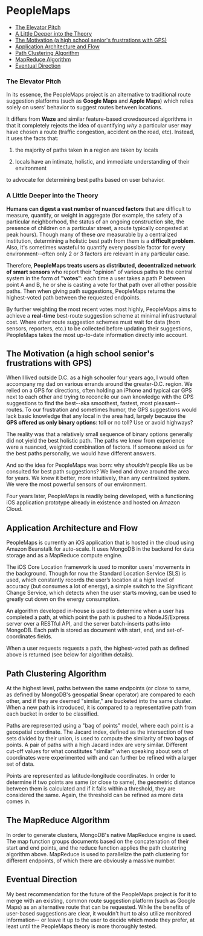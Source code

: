# PeopleMaps

* [The Elevator Pitch](https://github.com/EshaMaharishi/peoplemaps/tree/master#the-elevator-pitch)
* [A Little Deeper into the Theory](https://github.com/EshaMaharishi/peoplemaps/blob/master/README.md#a-little-deeper-into-the-theory)
* [The Motivation (a high school senior's frustrations with GPS)](https://github.com/EshaMaharishi/peoplemaps/blob/master/README.md#the-motivation-a-high-school-seniors-frustrations-with-gps)
* [Application Architecture and Flow](https://github.com/EshaMaharishi/peoplemaps/blob/master/README.md#application-architecture-and-flow)
* [Path Clustering Algorithm](https://github.com/EshaMaharishi/peoplemaps/blob/master/README.md#path-clustering-algorithm)
* [MapReduce Algorithm](https://github.com/EshaMaharishi/peoplemaps/blob/master/README.md#the-mapreduce-algorithm)
* [Eventual Direction](https://github.com/EshaMaharishi/peoplemaps/blob/master/README.md#eventual-direction)

### The Elevator Pitch

In its essence, the PeopleMaps project is an alternative to traditional route suggestion platforms (such as **Google Maps** and **Apple Maps**) which relies solely on users' behavior to suggest routes between locations.

It differs from **Waze** and similar feature-based crowdsourced algorithms in that it completely rejects the idea of quantifying *why* a particular user may have chosen a route (traffic congestion, accident on the road, etc). Instead, it uses the facts that:

1) the majority of paths taken in a region are taken by locals

2) locals have an intimate, holistic, and immediate understanding of their environment 

to advocate for determining best paths based on user behavior.

### A Little Deeper into the Theory

**Humans can digest a vast number of nuanced factors** that are difficult to measure, quantify, or weight in aggregate (for example, the safety of a particular neighborhood, the status of an ongoing construction site, the presence of children on a particular street, a route typically congested at peak hours). Though many of these *are* measurable by a centralized institution, determining a holistic best path from them is a **difficult problem**. Also, it's sometimes wasteful to quantify every possible factor for every environment--often only 2 or 3 factors are relevant in any particular case.

Therefore, **PeopleMaps treats users as distributed, decentralized network of smart sensors** who report their "opinion" of various paths to the central system in the form of **"votes"**: each time a user takes a path P between point A and B, he or she is casting a vote for that path over all other possible paths. Then when giving path suggestions, PeopleMaps returns the highest-voted path between the requested endpoints.

By further weighting the most recent votes most highly, PeopleMaps aims to achieve a **real-time** best-route suggestion scheme at minimal infrastructural cost. Where other route suggestion schemes must wait for data (from sensors, reporters, etc.) to be collected before updating their suggestions, PeopleMaps takes the most up-to-date information directly into account.

## The Motivation (a high school senior's frustrations with GPS)

When I lived outside D.C. as a high schooler four years ago, I would often accompany my dad on various errands around the greater-D.C. region. We relied on a GPS for directions, often holding an iPhone and typical car GPS next to each other and trying to reconcile our own knowledge with the GPS suggestions to find the best--aka smoothest, fastest, most pleasant--routes. To our frustration and sometimes humor, the GPS suggestions would lack basic knowledge that any local in the area had, largely because the **GPS offered us only binary options**: toll or no toll? Use or avoid highways?

The reality was that a relatively small sequence of binary options generally did not yield the best holistic path. The paths we knew from experience were a nuanced, weighted combination of factors. If someone asked us for the best paths personally, we would have different answers.

And so the idea for PeopleMaps was born: why *shouldn't* people like us be consulted for best path suggestions? We lived and drove around the area for years. We knew it better, more intuitively, than any centralized system. We were the most powerful sensors of our environment.

Four years later, PeopleMaps is readily being developed, with a functioning iOS application prototype already in existence and hosted on Amazon Cloud.

## Application Architecture and Flow

PeopleMaps is currently an iOS application that is hosted in the cloud using Amazon Beanstalk for auto-scale. It uses MongoDB in the backend for data storage and as a MapReduce compute engine.

The iOS Core Location framework is used to monitor users’ movements in the background. Though for now the Standard Location Service (SLS) is used, which constantly records the user’s location at a high level of accuracy (but consumes a lot of energy), a simple switch to the Significant Change Service, which detects when the user starts moving, can be used to greatly cut down on the energy consumption.

An algorithm developed in-house is used to determine when a user has completed a path, at which point the path is pushed to a NodeJS/Express server over a RESTful API, and the server batch-inserts paths into MongoDB. Each path is stored as document with start, end, and set-of-coordinates fields.

When a user requests requests a path, the highest-voted path as defined above is returned (see below for algorithm details).

## Path Clustering Algorithm

At the highest level, paths between the same endpoints (or close to same, as defined by MongoDB's geospatial $near operator) are compared to each other, and if they are deemed "similar," are bucketed into the same cluster. When a new path is introduced, it is compared to a representative path from each bucket in order to be classified. 

Paths are represented using a "bag of points" model, where each point is a geospatial coordinate. The Jacard index, defined as the intersection of two sets divided by their union, is used to compute the similarity of two bags of points. A pair of paths with a high Jacard index are very similar. Different cut-off values for what constitutes "similar" when speaking about sets of coordinates were experimented with and can further be refined with a larger set of data.

Points are represented as latitude-longitude coordinates. In order to determine if two points are same (or close to same), the geometric distance between them is calculated and if it falls within a threshold, they are considered the same. Again, the threshold can be refined as more data comes in.

## The MapReduce Algorithm

In order to generate clusters, MongoDB's native MapReduce engine is used. The map function groups documents based on the concatenation of their start and end points, and the reduce function applies the path clustering algorithm above. MapReduce is used to parallelize the path clustering for different endpoints, of which there are obviously a massive number.

## Eventual Direction

My best recommendation for the future of the PeopleMaps project is for it to merge with an existing, common route suggestion platform (such as Google Maps) as an alternative route that can be requested. While the benefits of user-based suggestions are clear, it wouldn't hurt to also utilize monitored information-- or leave it up to the user to decide which mode they prefer, at least until the PeopleMaps theory is more thoroughly tested.
